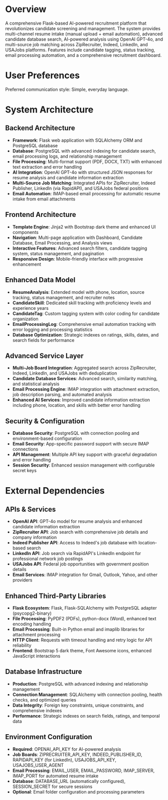# Overview

A comprehensive Flask-based AI-powered recruitment platform that revolutionizes candidate screening and management. The system provides multi-channel resume intake (manual upload + email automation), advanced candidate database search, AI-powered analysis using OpenAI GPT-4o, and multi-source job matching across ZipRecruiter, Indeed, LinkedIn, and USAJobs platforms. Features include candidate tagging, status tracking, email processing automation, and a comprehensive recruitment dashboard.

# User Preferences

Preferred communication style: Simple, everyday language.

# System Architecture

## Backend Architecture
- **Framework**: Flask web application with SQLAlchemy ORM and PostgreSQL database
- **Database**: PostgreSQL with advanced indexing for candidate search, email processing logs, and relationship management
- **File Processing**: Multi-format support (PDF, DOCX, TXT) with enhanced text extraction and error handling
- **AI Integration**: OpenAI GPT-4o with structured JSON responses for resume analysis and candidate information extraction
- **Multi-Source Job Matching**: Integrated APIs for ZipRecruiter, Indeed Publisher, LinkedIn (via RapidAPI), and USAJobs federal positions
- **Email Automation**: IMAP-based email processing for automatic resume intake from email attachments

## Frontend Architecture
- **Template Engine**: Jinja2 with Bootstrap dark theme and enhanced UI components
- **Navigation**: Multi-page application with Dashboard, Candidate Database, Email Processing, and Analysis views
- **Interactive Features**: Advanced search filters, candidate tagging system, status management, and pagination
- **Responsive Design**: Mobile-friendly interface with progressive enhancement

## Enhanced Data Model
- **ResumeAnalysis**: Extended model with phone, location, source tracking, status management, and recruiter notes
- **CandidateSkill**: Dedicated skill tracking with proficiency levels and experience years
- **CandidateTag**: Custom tagging system with color coding for candidate organization  
- **EmailProcessingLog**: Comprehensive email automation tracking with error logging and processing statistics
- **Database Optimization**: Strategic indexes on ratings, skills, dates, and search fields for performance

## Advanced Service Layer
- **Multi-Job Board Integration**: Aggregated search across ZipRecruiter, Indeed, LinkedIn, and USAJobs with deduplication
- **Candidate Database Services**: Advanced search, similarity matching, and statistical analysis
- **Email Processing Engine**: IMAP integration with attachment extraction, job description parsing, and automated analysis
- **Enhanced AI Services**: Improved candidate information extraction including phone, location, and skills with better error handling

## Security & Configuration
- **Database Security**: PostgreSQL with connection pooling and environment-based configuration
- **Email Security**: App-specific password support with secure IMAP connections
- **API Management**: Multiple API key support with graceful degradation and error handling
- **Session Security**: Enhanced session management with configurable secret keys

# External Dependencies

## APIs & Services
- **OpenAI API**: GPT-4o model for resume analysis and enhanced candidate information extraction
- **ZipRecruiter API**: Job search with comprehensive job details and company information
- **Indeed Publisher API**: Access to Indeed's job database with location-based search
- **LinkedIn API**: Job search via RapidAPI's LinkedIn endpoint for professional network job postings
- **USAJobs API**: Federal job opportunities with government position details
- **Email Services**: IMAP integration for Gmail, Outlook, Yahoo, and other providers

## Enhanced Third-Party Libraries  
- **Flask Ecosystem**: Flask, Flask-SQLAlchemy with PostgreSQL adapter (psycopg2-binary)
- **File Processing**: PyPDF2 (PDFs), python-docx (Word), enhanced text encoding handling
- **Email Processing**: Built-in Python email and imaplib libraries for attachment processing
- **HTTP Client**: Requests with timeout handling and retry logic for API reliability
- **Frontend**: Bootstrap 5 dark theme, Font Awesome icons, enhanced JavaScript interactions

## Database Infrastructure
- **Production**: PostgreSQL with advanced indexing and relationship management
- **Connection Management**: SQLAlchemy with connection pooling, health checks, and optimized queries
- **Data Integrity**: Foreign key constraints, unique constraints, and comprehensive indexes
- **Performance**: Strategic indexes on search fields, ratings, and temporal data

## Environment Configuration
- **Required**: OPENAI_API_KEY for AI-powered analysis
- **Job Boards**: ZIPRECRUITER_API_KEY, INDEED_PUBLISHER_ID, RAPIDAPI_KEY (for LinkedIn), USAJOBS_API_KEY, USAJOBS_USER_AGENT
- **Email Processing**: EMAIL_USER, EMAIL_PASSWORD, IMAP_SERVER, IMAP_PORT for automated resume intake
- **Database**: DATABASE_URL (automatically configured), SESSION_SECRET for secure sessions
- **Optional**: Email folder configuration and processing parameters